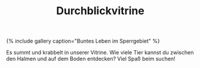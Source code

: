 ﻿---
title: "Durchblickvitrine"
layout: archive
classes: wide
gallery:
  - url: /img/Vitrine2.jpg
    image_path: /img/Vitrine1_thumb.jpg
    alt: "Suchbild"
    title: "Käfer, Schmetterling und Spinne - wen könnt ihr finden?"
---
{% include gallery caption="Buntes Leben im Sperrgebiet" %}

Es summt und krabbelt in unserer Vitrine. Wie viele Tier kannst du zwischen den Halmen und auf dem Boden entdecken? Viel Spaß beim suchen! 
